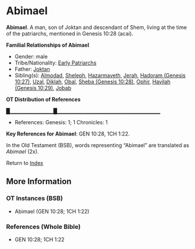 # Abimael
**Abimael**. 
A man, son of Joktan and descendant of Shem, living at the time of the patriarchs, mentioned in Genesis 10:28 (acai). 




**Familial Relationships of Abimael**


* Gender: male
* Tribe/Nationality: [Early Patriarchs](../../../groups/md/acai/Earlypatriarchs.md)
* Father: [Joktan](Joktan.md)
* Sibling(s): [Almodad](Almodad.md), [Sheleph](Sheleph.md), [Hazarmaveth](Hazarmaveth.md), [Jerah](Jerah.md), [Hadoram (Genesis 10:27)](Hadoram.2.md), [Uzal](Uzal.md), [Diklah](Diklah.md), [Obal](Obal.md), [Sheba (Genesis 10:28)](Sheba.2.md), [Ophir](Ophir.md), [Havilah (Genesis 10:29)](Havilah.2.md), [Jobab](Jobab.md)


**OT Distribution of References**

█▁▁▁▁▁▁▁▁▁▁▁█▁▁▁▁▁▁▁▁▁▁▁▁▁▁▁▁▁▁▁▁▁▁▁▁▁▁
* References: Genesis: 1; 1 Chronicles: 1



**Key References for Abimael**: 
GEN 10:28, 1CH 1:22. 


In the Old Testament (BSB), words representing “Abimael” are translated as 
*Abimael* (2x). 




Return to [Index](00-Index.md)

## More Information

### OT Instances (BSB)

* Abimael (GEN 10:28; 1CH 1:22)



### References (Whole Bible)

* GEN 10:28; 1CH 1:22



